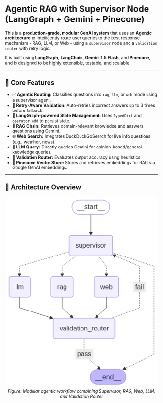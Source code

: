 # Agentic RAG with Supervisor Node (LangGraph + Gemini + Pinecone)

This is a **production-grade, modular GenAI system** that uses an **Agentic architecture** to intelligently route user queries to the best response mechanism - RAG, LLM, or Web - using a `supervisor` node and a `validation router` with retry logic. 

It is built using **LangGraph**, **LangChain**, **Gemini 1.5 Flash**, and **Pinecone**, and is designed to be highly extensible, testable, and scalable.

---

## 🚀 Core Features

- ✅ **Agentic Routing:** Classifies questions into `rag`, `llm`, or `web` mode using a supervisor agent.
- 🔄 **Retry-Aware Validation:** Auto-retries incorrect answers up to 3 times before fallback.
- 🧠 **LangGraph-powered State Management:** Uses `TypedDict` and `operator.add` to persist state.
- 📄 **RAG Chain:** Retrieves domain-relevant knowledge and answers questions using Gemini.
- 🌐 **Web Search:** Integrates DuckDuckGoSearch for live info questions (e.g., weather, news).
- 🤖 **LLM Query:** Directly queries Gemini for opinion-based/general knowledge queries.
- 🧪 **Validation Router:** Evaluates output accuracy using heuristics.
- 💾 **Pinecone Vector Store:** Stores and retrieves embeddings for RAG via Google GenAI embeddings.

---
## 🧱 Architecture Overview

<p align="center">
  <img src="./docs/images/agentic_graph.png" width="500" alt="Agentic Graph Architecture"/>
  <br/>
  <i>Figure: Modular agentic workflow combining Supervisor, RAG, Web, LLM, and Validation Router</i>
</p>

